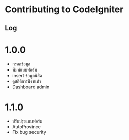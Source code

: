 # Contributing to CodeIgniter


## Log

# 1.0.0
- กรอกข้อมูล
- พิมพ์แบบฟอร์ม
- insert ข้อมูลนิสิต
- ดูสถิติการมีงานทำ
- Dashboard admin 

# 1.1.0
- ปรับปรุงแบบฟอร์ม
- AutoProvince
- Fix bug security

